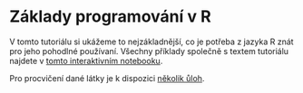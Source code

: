 # Základy programování v R

V tomto tutoriálu si ukážeme to nejzákladnější, co je potřeba z jazyka R znát pro jeho pohodlné používaní. Všechny příklady společně s textem tutoriálu najdete v [tomto interaktivním notebooku](03.ipynb).

Pro procvičení dané látky je k dispozici [několik ůloh](ukoly).